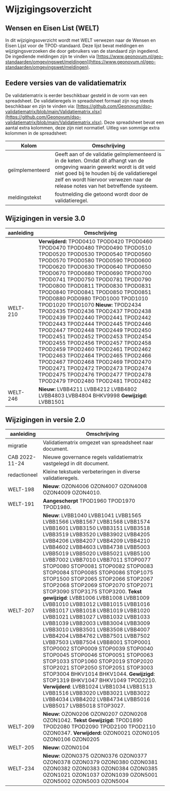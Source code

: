 # Wijzigingsoverzicht


## Wensen en Eisen List (WELT)
In dit wijzigingsoverzicht wordt met WELT verwezen naar de Wensen en Eisen Lijst voor de TPOD-standaard. Deze lijst bevat meldingen en wijzigingsverzoeken die door gebruikers van de standaard zijn ingediend. De ingediende meldingen zijn te vinden via [https://www.geonovum.nl/geo-standaarden/omgevingswet/meldingen](https://www.geonovum.nl/geo-standaarden/omgevingswet/meldingen).


## Eedere versies van de validatiematrix 
De validatiematrix is eerder beschikbaar gesteld in de vorm van een spreadsheet.  De validatieregels in spreadsheet formaat zijn nog steeds beschikbaar en zijn te vinden via: [https://github.com/Geonovum/dso-validatiematrix/blob/main/Validatiematrix.xlsx](https://github.com/Geonovum/dso-validatiematrix/blob/main/Validatiematrix.xlsx). Deze spreadsheet bevat een aantal extra kolommen, deze zijn niet normatief. Uitleg van sommige extra kolommen in de spreadsheet:

| Kolom | Omschrijving |
|-------|--------------|
| geïmplementeerd |  Geeft aan of de validatie geïmplementeerd is in de keten. Omdat dit afhangt van de omgeving waarin gewerkt wordt is dit veld niet goed bij te houden bij de validatieregel zelf en wordt hiervoor verwezen naar de release notes van het betreffende systeem. |
| meldingstekst | foutmelding die getoond wordt door de validatieregel. |

## Wijzigingen in versie 3.0

| aanleiding | Omschrijving |
|------------|--------------|
|WELT-210 | **Verwijderd:**  TPOD0410 TPOD0420 TPOD0460 TPOD0470 TPOD0480 TPOD0490 TPOD0510 TPOD0520 TPOD0530 TPOD0540 TPOD0560 TPOD0570 TPOD0580 TPOD0590 TPOD0600 TPOD0620 TPOD0630 TPOD0640 TPOD0650 TPOD0670 TPOD0680 TPOD0690 TPOD0700 TPOD0741 TPOD0750 TPOD0781 TPOD0790 TPOD0800 TPOD0811 TPOD0830 TPOD0831 TPOD0840 TPOD0841 TPOD0850 TPOD0851 TPOD0880  POD0980 TPOD1000 TPOD1010 TPOD1020 TPOD1070 **Nieuw:** TPOD2434 TPOD2435 TPOD2436 TPOD2437 TPOD2438 TPOD2439 TPOD2440 TPOD2441 TPOD2442 TPOD2443 TPOD2444 TPOD2445 TPOD2446 TPOD2447 TPOD2448 TPOD2449 TPOD2450 TPOD2451 TPOD2452 TPOD2453 TPOD2454 TPOD2455 TPOD2456 TPOD2457 TPOD2458 TPOD2459 TPOD2460 TPOD2461 TPOD2462 TPOD2463 TPOD2464 TPOD2465 TPOD2466 TPOD2467 TPOD2468 TPOD2469 TPOD2470 TPOD2471 TPOD2472 TPOD2473 TPOD2474 TPOD2475 TPOD2476 TPOD2477 TPOD2478 TPOD2479 TPOD2480 TPOD2481 TPOD2482 |
|WELT-246 | **Nieuw:** LVBB4211 LVBB4212 LVBB4802 LVBB4803 LVBB4804 BHKV9998 **Gewijzigd:** LVBB1501  |

## Wijzigingen in versie 2.0

| aanleiding | Omschrijving |
|------------|--------------|
|migratie    | Validatiematrix omgezet van spreadsheet naar document. |
|CAB 2022-11-24    | Nieuwe governance regels validatiematrix vastgelegd in dit document.|
| redactioneel | Kleine tekstuele verbeteringen in diverse validatieregels. |
|WELT-198    | **Nieuw**: OZON4006 OZON4007 OZON4008 OZON4009 OZON4010. |
|WELT-191    | **Aangescherpt** TPOD1960 TPOD1970 TPOD1980.  |
|WELT-207    | **Nieuw**: LVBB1040 LVBB1041 LVBB1565 LVBB1566 LVBB1567 LVBB1568 LVBB1574 LVBB1601 LVBB3150 LVBB3151 LVBB3518 LVBB3519 LVBB3520 LVBB3902 LVBB4205 LVBB4206 LVBB4207 LVBB4209 LVBB4210 LVBB4602 LVBB4603 LVBB4738 LVBB5003 LVBB5019 LVBB5020 LVBB5021 LVBB5100 LVBB7002 LVBB7010 LVBB7011 STOP0077 STOP0080 STOP0081 STOP0082 STOP0083 STOP0084 STOP0085 STOP0086 STOP1075 STOP1500 STOP2065 STOP2066 STOP2067 STOP2068 STOP2069 STOP2070 STOP2071 STOP3090 STOP3175 STOP3200.  **Tekst gewijzigd**: LVBB1006 LVBB1008 LVBB1009 LVBB1010 LVBB1012 LVBB1015 LVBB1016 LVBB1017 LVBB1018 LVBB1019 LVBB1020 LVBB1021 LVBB1027 LVBB1032 LVBB1033 LVBB1039 LVBB2003 LVBB3004 LVBB3009 LVBB3010 LVBB3501 LVBB3508 LVBB4007 LVBB4204 LVBB4762 LVBB7501 LVBB7502 LVBB7503 LVBB7504 LVBB8001 STOP0001 STOP0002 STOP0009 STOP0039 STOP0040 STOP0045 STOP0046 STOP0051 STOP0063 STOP1033 STOP1060 STOP2019 STOP2020 STOP2021 STOP2050 STOP2051 STOP3003 STOP3004 BHKV1014 BHKV1044.  **Gewijzigd**: STOP1319 BHKV1047 BHKV1049 TPOD2210.  **Verwijderd**: LVBB1024 LVBB1034 LVBB1513 LVBB1516 LVBB3020 LVBB3021 LVBB3022 LVBB4034 LVBB4202 LVBB4734 LVBB5016 LVBB5017 LVBB5018 STOP3027.  |
|WELT-209    | **Nieuw:** OZON0206 OZON0207 OZON0208 OZON1042. **Tekst Gewijzigd:** TPOD1890 TPOD2080 TPOD2090 TPOD2100 TPOD2110 OZON0347. **Verwijderd:** OZON0021 OZON0105 OZON0106 OZON0205 |
|WELT-205    | **Nieuw:** OZON0104 |
|WELT-234   | **Nieuw:** OZON0375 OZON0376 OZON0377 OZON0378 OZON0379 OZON0380 OZON0381 OZON0382 OZON0383 OZON0384 OZON0385 OZON1021 OZON1037 OZON1039 OZON5001 OZON5002 OZON5003 OZON5004 |


